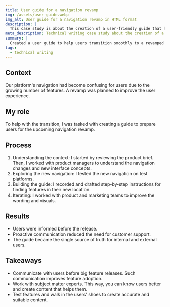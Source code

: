 ```yaml
---
title: User guide for a navigation revamp
img: /assets/user-guide.webp
img_alt: User guide for a navigation revamp in HTML format
description: |
  This case study is about the creation of a user-friendly guide that helps the transition during a navigation revamp on a platform.
meta_description: Technical writing case study about the creation of a user-friendly guide that helps the transition during a navigation revamp on a platform.
summary: |
  Created a user guide to help users transition smoothly to a revamped platform navigation, reducing support needs.
tags:
  - technical writing
---
```


## Context

Our platform's navigation had become confusing for users due to the growing number of features. A revamp was planned to improve the user experience.

## My role

To help with the transition, I was tasked with creating a guide to prepare users for the upcoming navigation revamp.

## Process

1. Understanding the context: I started by reviewing the product brief. Then, I worked with product managers to understand the navigation changes and new interface concepts.
2. Exploring the new navigation: I tested the new navigation on test platforms.
3. Building the guide: I recorded and drafted step-by-step instructions for finding features in their new location.
4. Iterating: I worked with product and marketing teams to improve the wording and visuals.

## Results

- Users were informed before the release.
- Proactive communication reduced the need for customer support.
- The guide became the single source of truth for internal and external users.

## Takeaways

- Communicate with users before big feature releases. Such communication improves feature adoption.
- Work with subject matter experts. This way, you can know users better and create content that helps them.
- Test features and walk in the users' shoes to create accurate and suitable content.